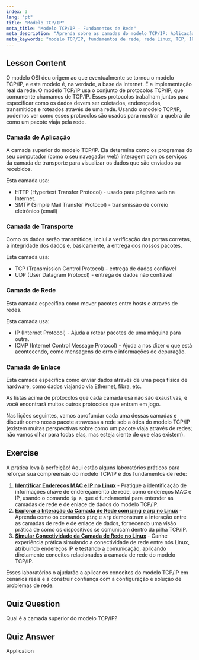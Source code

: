```yaml
---
index: 3
lang: "pt"
title: "Modelo TCP/IP"
meta_title: "Modelo TCP/IP - Fundamentos de Rede"
meta_description: "Aprenda sobre as camadas do modelo TCP/IP: Aplicação, Transporte, Rede e Enlace. Entenda como os dados viajam pelas redes. Comece sua jornada de rede Linux!"
meta_keywords: "modelo TCP/IP, fundamentos de rede, rede Linux, TCP, IP, tutorial para iniciantes, camadas de rede, guia"
---
```


## Lesson Content

O modelo OSI deu origem ao que eventualmente se tornou o modelo TCP/IP, e este modelo é, na verdade, a base da Internet. É a implementação real da rede. O modelo TCP/IP usa o conjunto de protocolos TCP/IP, que comumente chamamos de TCP/IP. Esses protocolos trabalham juntos para especificar como os dados devem ser coletados, endereçados, transmitidos e roteados através de uma rede. Usando o modelo TCP/IP, podemos ver como esses protocolos são usados para mostrar a quebra de como um pacote viaja pela rede.

### Camada de Aplicação

A camada superior do modelo TCP/IP. Ela determina como os programas do seu computador (como o seu navegador web) interagem com os serviços da camada de transporte para visualizar os dados que são enviados ou recebidos.

Esta camada usa:

- HTTP (Hypertext Transfer Protocol) - usado para páginas web na Internet.
- SMTP (Simple Mail Transfer Protocol) - transmissão de correio eletrónico (email)

### Camada de Transporte

Como os dados serão transmitidos, inclui a verificação das portas corretas, a integridade dos dados e, basicamente, a entrega dos nossos pacotes.

Esta camada usa:

- TCP (Transmission Control Protocol) - entrega de dados confiável
- UDP (User Datagram Protocol) - entrega de dados não confiável

### Camada de Rede

Esta camada especifica como mover pacotes entre hosts e através de redes.

Esta camada usa:

- IP (Internet Protocol) - Ajuda a rotear pacotes de uma máquina para outra.
- ICMP (Internet Control Message Protocol) - Ajuda a nos dizer o que está acontecendo, como mensagens de erro e informações de depuração.

### Camada de Enlace

Esta camada especifica como enviar dados através de uma peça física de hardware, como dados viajando via Ethernet, fibra, etc.

As listas acima de protocolos que cada camada usa não são exaustivas, e você encontrará muitos outros protocolos que entram em jogo.

Nas lições seguintes, vamos aprofundar cada uma dessas camadas e discutir como nosso pacote atravessa a rede sob a ótica do modelo TCP/IP (existem muitas perspectivas sobre como um pacote viaja através de redes; não vamos olhar para todas elas, mas esteja ciente de que elas existem).

## Exercise

A prática leva à perfeição! Aqui estão alguns laboratórios práticos para reforçar sua compreensão do modelo TCP/IP e dos fundamentos de rede:

1. **[Identificar Endereços MAC e IP no Linux](https://labex.io/pt/labs/linux-identify-mac-and-ip-addresses-in-linux-592731)** - Pratique a identificação de informações chave de endereçamento de rede, como endereços MAC e IP, usando o comando `ip a`, que é fundamental para entender as camadas de rede e de enlace de dados do modelo TCP/IP.
2. **[Explorar a Interação da Camada de Rede com ping e arp no Linux](https://labex.io/pt/labs/linux-explore-network-layer-interaction-with-ping-and-arp-in-linux-592746)** - Aprenda como os comandos `ping` e `arp` demonstram a interação entre as camadas de rede e de enlace de dados, fornecendo uma visão prática de como os dispositivos se comunicam dentro da pilha TCP/IP.
3. **[Simular Conectividade da Camada de Rede no Linux](https://labex.io/pt/labs/linux-simulate-network-layer-connectivity-in-linux-592752)** - Ganhe experiência prática simulando a conectividade de rede entre nós Linux, atribuindo endereços IP e testando a comunicação, aplicando diretamente conceitos relacionados à camada de rede do modelo TCP/IP.

Esses laboratórios o ajudarão a aplicar os conceitos do modelo TCP/IP em cenários reais e a construir confiança com a configuração e solução de problemas de rede.

## Quiz Question

Qual é a camada superior do modelo TCP/IP?

## Quiz Answer

Application
